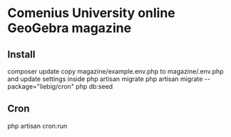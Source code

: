 Comenius University online GeoGebra magazine
============================================


Install
-------
composer update
copy magazine/example.env.php to magazine/.env.php and update settings inside
php artisan migrate
php artisan migrate --package="liebig/cron"
php db:seed

Cron
----
php artisan cron:run
